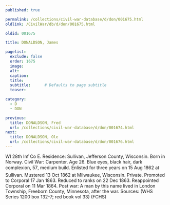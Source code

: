 ```yaml
---
published: true

permalink: /collections/civil-war-database/d/don/001675.html
oldlink: /CivilWar/db/d/don/001675.html

oldid: 001675

title: DONALDSON, James

pagelist:
  exclude: false
  order: 1675
  image: 
  alt:
  caption:
  title:
  subtitle:      # Defaults to page subtitle
  teaser:

category: 
  - D 
  - DON

previous:
  title: DONALDSON, Fred
  url: /collections/civil-war-database/d/don/001674.html  
next:
  title: DONALDSON, Ole
  url: /collections/civil-war-database/d/don/001676.html   
---
```

WI 28th Inf Co E. Residence: Sullivan, Jefferson County, Wisconsin. Born in Norway. Civil War: Carpenter. Age 26. Blue eyes, black hair, dark complexion, 5&#146;7&#148;, medium build. Enlisted for three years on 15 Aug 1862 at Sullivan. Mustered 13 Oct 1862 at Milwaukee, Wisconsin. Private. Promoted to Corporal 17 Jan 1863. Reduced to ranks on 22 Dec 1863. Reappointed Corporal on 11 Mar 1864. Post war: A man by this name lived in London Township, Freeborn County, Minnesota, after the war. Sources: (WHS Series 1200 box 132-7; red book vol 33) (FCHS)